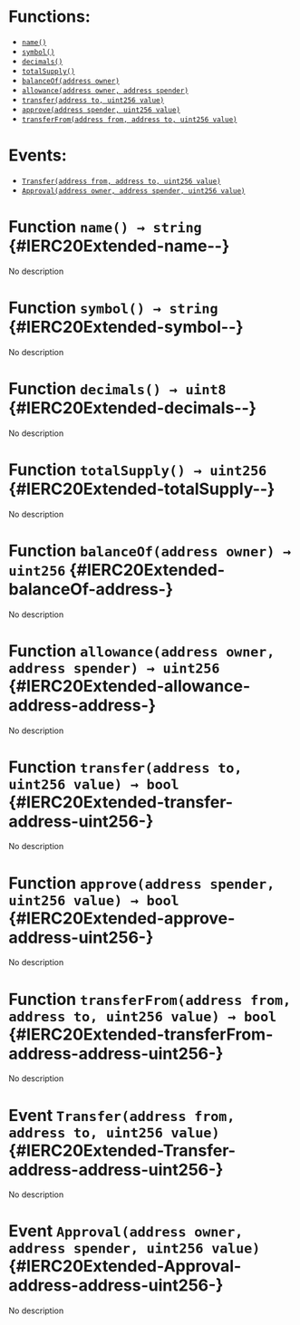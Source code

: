 

# Functions:
- [`name()`](#IERC20Extended-name--)
- [`symbol()`](#IERC20Extended-symbol--)
- [`decimals()`](#IERC20Extended-decimals--)
- [`totalSupply()`](#IERC20Extended-totalSupply--)
- [`balanceOf(address owner)`](#IERC20Extended-balanceOf-address-)
- [`allowance(address owner, address spender)`](#IERC20Extended-allowance-address-address-)
- [`transfer(address to, uint256 value)`](#IERC20Extended-transfer-address-uint256-)
- [`approve(address spender, uint256 value)`](#IERC20Extended-approve-address-uint256-)
- [`transferFrom(address from, address to, uint256 value)`](#IERC20Extended-transferFrom-address-address-uint256-)

# Events:
- [`Transfer(address from, address to, uint256 value)`](#IERC20Extended-Transfer-address-address-uint256-)
- [`Approval(address owner, address spender, uint256 value)`](#IERC20Extended-Approval-address-address-uint256-)

# Function `name() → string` {#IERC20Extended-name--}
No description
# Function `symbol() → string` {#IERC20Extended-symbol--}
No description
# Function `decimals() → uint8` {#IERC20Extended-decimals--}
No description
# Function `totalSupply() → uint256` {#IERC20Extended-totalSupply--}
No description
# Function `balanceOf(address owner) → uint256` {#IERC20Extended-balanceOf-address-}
No description
# Function `allowance(address owner, address spender) → uint256` {#IERC20Extended-allowance-address-address-}
No description
# Function `transfer(address to, uint256 value) → bool` {#IERC20Extended-transfer-address-uint256-}
No description
# Function `approve(address spender, uint256 value) → bool` {#IERC20Extended-approve-address-uint256-}
No description
# Function `transferFrom(address from, address to, uint256 value) → bool` {#IERC20Extended-transferFrom-address-address-uint256-}
No description

# Event `Transfer(address from, address to, uint256 value)` {#IERC20Extended-Transfer-address-address-uint256-}
No description
# Event `Approval(address owner, address spender, uint256 value)` {#IERC20Extended-Approval-address-address-uint256-}
No description

